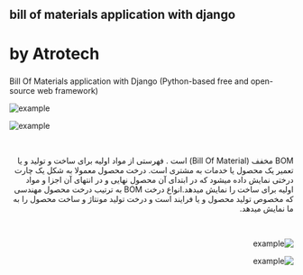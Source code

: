 ## bill of materials application with django
# by Atrotech
###  


Bill Of Materials application with Django (Python-based free and open-source web framework)



![example](https://github.com/nimadorostkar/AtroBOM/blob/master/screenshot/Screen%20Shot%201399-10-22%20at%2014.48.43.png)


![example](https://github.com/nimadorostkar/AtroBOM/blob/master/screenshot/Screen%20Shot%201399-10-22%20at%2014.49.03.png)

<br> <div dir="rtl">
BOM مخفف (Bill Of Material) است . فهرستی از مواد اولیه برای ساخت و تولید و یا تعمیر یک محصول یا خدمات به مشتری است. درخت محصول معمولا به شکل یک چارت درختی نمایش داده میشود که در ابتدای آن محصول نهایی و در انتهای آن اجزا و مواد اولیه برای ساخت را نمایش میدهد.انواع درخت BOM به ترتیب درخت محصول مهندسی که مخصوص تولید محصول و یا فرایند است و درخت تولید مونتاژ و ساخت محصول را به ما نمایش میدهد.
<div> <br>

![example](https://github.com/nimadorostkar/AtroBOM/blob/master/screenshot/Screen%20Shot%201399-10-22%20at%2014.45.41.png)


![example](https://github.com/nimadorostkar/AtroBOM/blob/master/screenshot/Screen%20Shot%201399-10-22%20at%2014.44.42.png)


